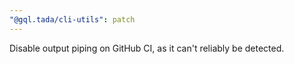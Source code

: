 ```yaml
---
"@gql.tada/cli-utils": patch
---
```


Disable output piping on GitHub CI, as it can't reliably be detected.
